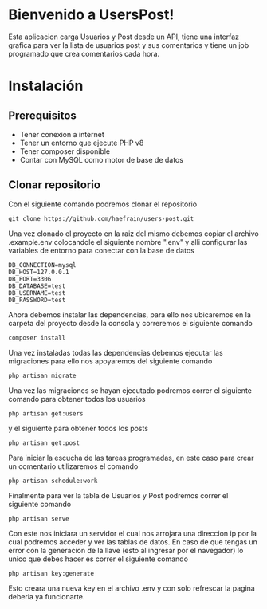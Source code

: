 # Bienvenido a UsersPost!

Esta aplicacion carga Usuarios y Post desde un API, tiene una interfaz grafica para ver la lista de usuarios post y sus comentarios y tiene un job programado que crea comentarios cada hora.


# Instalación

## Prerequisitos

 - Tener conexion a internet
 - Tener un entorno que ejecute PHP v8
 - Tener composer disponible
 - Contar con MySQL como motor de base de datos


## Clonar repositorio

Con el siguiente comando podremos clonar el repositorio
```
git clone https://github.com/haefrain/users-post.git
```
Una vez clonado el proyecto en la raiz del mismo debemos copiar el archivo .example.env colocandole el siguiente nombre ".env" y alli configurar las variables de entorno para conectar con la base de datos

```
DB_CONNECTION=mysql  
DB_HOST=127.0.0.1  
DB_PORT=3306  
DB_DATABASE=test
DB_USERNAME=test
DB_PASSWORD=test
```

Ahora debemos instalar las dependencias, para ello nos ubicaremos en la carpeta del proyecto desde la consola y correremos el siguiente comando
```
composer install
```
Una vez instaladas todas las dependencias debemos ejecutar las migraciones para ello nos apoyaremos del siguiente comando
```
php artisan migrate
```
Una vez las migraciones se hayan ejecutado podremos correr el siguiente comando para obtener todos los usuarios
```
php artisan get:users
```
y el siguiente para obtener todos los posts
```
php artisan get:post
```
Para iniciar la escucha de las tareas programadas, en este caso para crear un comentario utilizaremos el comando
```
php artisan schedule:work
```

Finalmente para ver la tabla de Usuarios y Post podremos correr el siguiente comando
````
php artisan serve
````
Con este nos iniciara un servidor el cual nos arrojara una direccion ip por la cual podremos acceder y ver las tablas de datos.
En caso de que tengas un error con la generacion de la llave (esto al ingresar por el navegador) lo unico que debes hacer es correr el siguiente comando
````
php artisan key:generate
````
Esto creara una nueva key en el archivo .env y con solo refrescar la pagina deberia ya funcionarte.